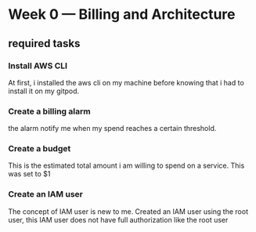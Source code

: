 # Week 0 — Billing and Architecture

## required tasks

### Install AWS CLI

At first, i installed the aws cli on my machine before knowing that i had to install it on my gitpod. 

### Create a billing alarm 

the alarm notify me when my spend reaches a certain threshold. 

### Create a budget 

This is the estimated total amount i am willing to spend on a service. This was set to $1

### Create an IAM user

The concept of IAM user is new to me. Created an IAM user using the root user, this IAM user does not have full authorization like the root user 
